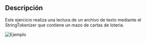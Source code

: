 ## Descripción
Este ejercicio realiza una lectura de un archivo de texto mediante el StringTokenizer que contiene un mazo de cartas de loteria.


![Ejemplo](/assets/S2/POO-1.png)
